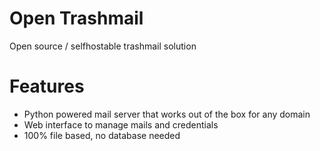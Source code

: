 # Open Trashmail
Open source / selfhostable trashmail solution

# Features
- Python powered mail server that works out of the box for any domain
- Web interface to manage mails and credentials
- 100% file based, no database needed